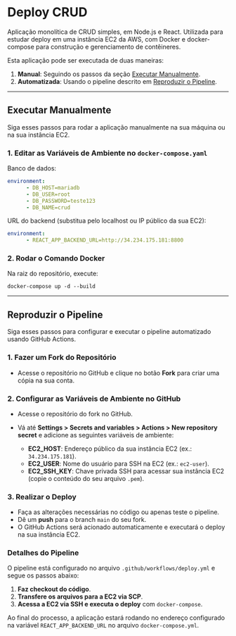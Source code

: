# Deploy CRUD

Aplicação monolítica de CRUD simples, em Node.js e React. Utilizada para estudar deploy em uma instância EC2 da AWS, com Docker e docker-compose para construção e gerenciamento de contêineres. 

Esta aplicação pode ser executada de duas maneiras:
1. **Manual**: Seguindo os passos da seção [Executar Manualmente](#executar-manualmente).
2. **Automatizada**: Usando o pipeline descrito em [Reproduzir o Pipeline](#reproduzir-o-pipeline).

---

## Executar Manualmente

Siga esses passos para rodar a aplicação manualmente na sua máquina ou na sua instância EC2.

### 1. Editar as Variáveis de Ambiente no `docker-compose.yaml`

Banco de dados:
```yaml
environment:
      - DB_HOST=mariadb  
      - DB_USER=root
      - DB_PASSWORD=teste123
      - DB_NAME=crud
```

URL do backend (substitua pelo localhost ou IP público da sua EC2):
```yaml
environment:
      - REACT_APP_BACKEND_URL=http://34.234.175.181:8800
```

### 2. Rodar o Comando Docker

Na raiz do repositório, execute:

`docker-compose up -d --build`

---

## Reproduzir o Pipeline

Siga esses passos para configurar e executar o pipeline automatizado usando GitHub Actions.

### 1. Fazer um Fork do Repositório
- Acesse o repositório no GitHub e clique no botão **Fork** para criar uma cópia na sua conta.

### 2. Configurar as Variáveis de Ambiente no GitHub
- Acesse o repositório do fork no GitHub.
- Vá até **Settings > Secrets and variables > Actions > New repository secret** e adicione as seguintes variáveis de ambiente:

  - **EC2_HOST**: Endereço público da sua instância EC2 (ex.: `34.234.175.181`).
  - **EC2_USER**: Nome do usuário para SSH na EC2 (ex.: `ec2-user`).
  - **EC2_SSH_KEY**: Chave privada SSH para acessar sua instância EC2 (copie o conteúdo do seu arquivo `.pem`).

### 3. Realizar o Deploy
- Faça as alterações necessárias no código ou apenas teste o pipeline.
- Dê um **push** para o branch `main` do seu fork.
- O GitHub Actions será acionado automaticamente e executará o deploy na sua instância EC2.

### Detalhes do Pipeline
O pipeline está configurado no arquivo `.github/workflows/deploy.yml` e segue os passos abaixo:
1. **Faz checkout do código**.
2. **Transfere os arquivos para a EC2 via SCP**.
3. **Acessa a EC2 via SSH e executa o deploy** com `docker-compose`.

Ao final do processo, a aplicação estará rodando no endereço configurado na variável `REACT_APP_BACKEND_URL` no arquivo `docker-compose.yml`.
